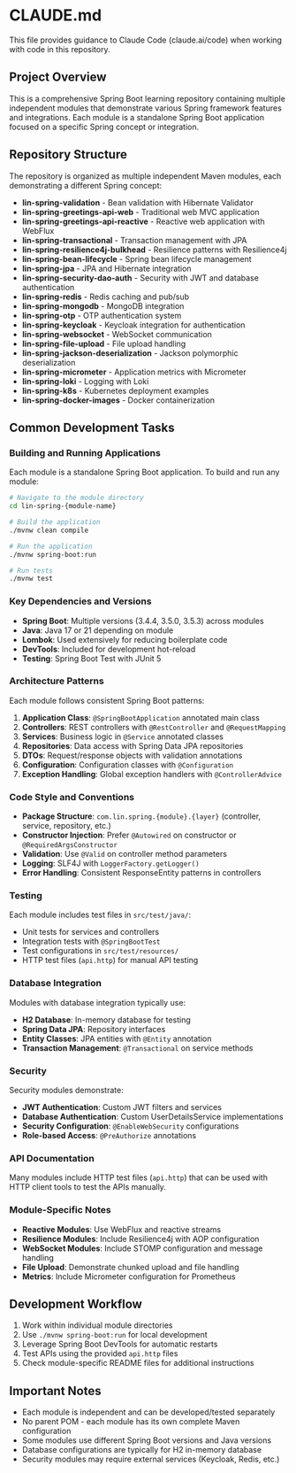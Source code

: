 # CLAUDE.md

This file provides guidance to Claude Code (claude.ai/code) when working with code in this repository.

## Project Overview

This is a comprehensive Spring Boot learning repository containing multiple independent modules that demonstrate various Spring framework features and integrations. Each module is a standalone Spring Boot application focused on a specific Spring concept or integration.

## Repository Structure

The repository is organized as multiple independent Maven modules, each demonstrating a different Spring concept:

- **lin-spring-validation** - Bean validation with Hibernate Validator
- **lin-spring-greetings-api-web** - Traditional web MVC application
- **lin-spring-greetings-api-reactive** - Reactive web application with WebFlux
- **lin-spring-transactional** - Transaction management with JPA
- **lin-spring-resilience4j-bulkhead** - Resilience patterns with Resilience4j
- **lin-spring-bean-lifecycle** - Spring bean lifecycle management
- **lin-spring-jpa** - JPA and Hibernate integration
- **lin-spring-security-dao-auth** - Security with JWT and database authentication
- **lin-spring-redis** - Redis caching and pub/sub
- **lin-spring-mongodb** - MongoDB integration
- **lin-spring-otp** - OTP authentication system
- **lin-spring-keycloak** - Keycloak integration for authentication
- **lin-spring-websocket** - WebSocket communication
- **lin-spring-file-upload** - File upload handling
- **lin-spring-jackson-deserialization** - Jackson polymorphic deserialization
- **lin-spring-micrometer** - Application metrics with Micrometer
- **lin-spring-loki** - Logging with Loki
- **lin-spring-k8s** - Kubernetes deployment examples
- **lin-spring-docker-images** - Docker containerization

## Common Development Tasks

### Building and Running Applications

Each module is a standalone Spring Boot application. To build and run any module:

```bash
# Navigate to the module directory
cd lin-spring-{module-name}

# Build the application
./mvnw clean compile

# Run the application
./mvnw spring-boot:run

# Run tests
./mvnw test
```

### Key Dependencies and Versions

- **Spring Boot**: Multiple versions (3.4.4, 3.5.0, 3.5.3) across modules
- **Java**: Java 17 or 21 depending on module
- **Lombok**: Used extensively for reducing boilerplate code
- **DevTools**: Included for development hot-reload
- **Testing**: Spring Boot Test with JUnit 5

### Architecture Patterns

Each module follows consistent Spring Boot patterns:

1. **Application Class**: `@SpringBootApplication` annotated main class
2. **Controllers**: REST controllers with `@RestController` and `@RequestMapping`
3. **Services**: Business logic in `@Service` annotated classes
4. **Repositories**: Data access with Spring Data JPA repositories
5. **DTOs**: Request/response objects with validation annotations
6. **Configuration**: Configuration classes with `@Configuration`
7. **Exception Handling**: Global exception handlers with `@ControllerAdvice`

### Code Style and Conventions

- **Package Structure**: `com.lin.spring.{module}.{layer}` (controller, service, repository, etc.)
- **Constructor Injection**: Prefer `@Autowired` on constructor or `@RequiredArgsConstructor`
- **Validation**: Use `@Valid` on controller method parameters
- **Logging**: SLF4J with `LoggerFactory.getLogger()`
- **Error Handling**: Consistent ResponseEntity patterns in controllers

### Testing

Each module includes test files in `src/test/java/`:

- Unit tests for services and controllers
- Integration tests with `@SpringBootTest`
- Test configurations in `src/test/resources/`
- HTTP test files (`api.http`) for manual API testing

### Database Integration

Modules with database integration typically use:
- **H2 Database**: In-memory database for testing
- **Spring Data JPA**: Repository interfaces
- **Entity Classes**: JPA entities with `@Entity` annotation
- **Transaction Management**: `@Transactional` on service methods

### Security

Security modules demonstrate:
- **JWT Authentication**: Custom JWT filters and services
- **Database Authentication**: Custom UserDetailsService implementations
- **Security Configuration**: `@EnableWebSecurity` configurations
- **Role-based Access**: `@PreAuthorize` annotations

### API Documentation

Many modules include HTTP test files (`api.http`) that can be used with HTTP client tools to test the APIs manually.

### Module-Specific Notes

- **Reactive Modules**: Use WebFlux and reactive streams
- **Resilience Modules**: Include Resilience4j with AOP configuration
- **WebSocket Modules**: Include STOMP configuration and message handling
- **File Upload**: Demonstrate chunked upload and file handling
- **Metrics**: Include Micrometer configuration for Prometheus

## Development Workflow

1. Work within individual module directories
2. Use `./mvnw spring-boot:run` for local development
3. Leverage Spring Boot DevTools for automatic restarts
4. Test APIs using the provided `api.http` files
5. Check module-specific README files for additional instructions

## Important Notes

- Each module is independent and can be developed/tested separately
- No parent POM - each module has its own complete Maven configuration
- Some modules use different Spring Boot versions and Java versions
- Database configurations are typically for H2 in-memory database
- Security modules may require external services (Keycloak, Redis, etc.)